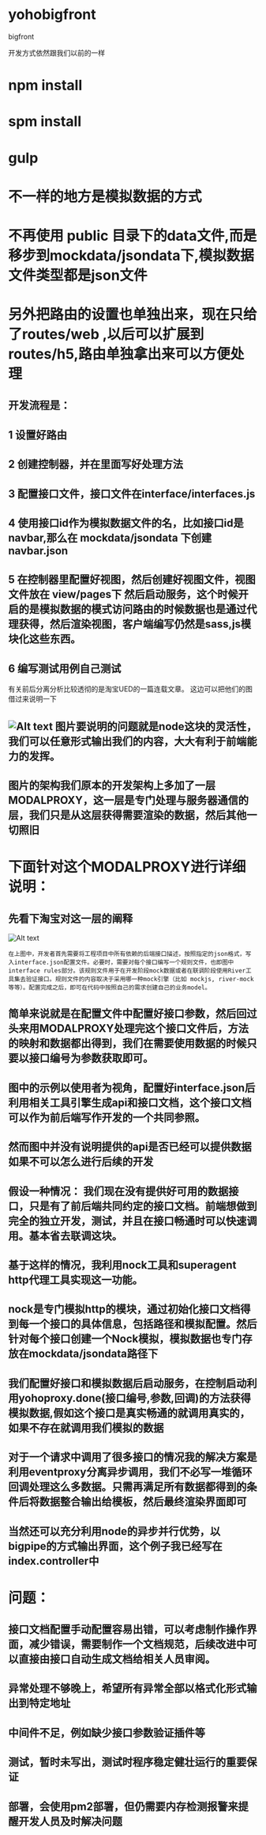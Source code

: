 # yohobigfront
bigfront

开发方式依然跟我们以前的一样

npm install
===========
spm install
===========
gulp
====

不一样的地方是模拟数据的方式
============================
不再使用 public 目录下的data文件,而是移步到mockdata/jsondata下,模拟数据文件类型都是json文件
===========================================================================================
另外把路由的设置也单独出来，现在只给了routes/web ,以后可以扩展到 routes/h5,路由单独拿出来可以方便处理
=====================================================================================================

开发流程是：
----------
 1 设置好路由
 ------------
 2 创建控制器，并在里面写好处理方法
 ----------------------------------
 3 配置接口文件，接口文件在interface/interfaces.js
 -------------------------------------------------
 4 使用接口id作为模拟数据文件的名，比如接口id是 navbar,那么在 mockdata/jsondata 下创建   navbar.json
 ---------------------------------------------------------------------------------------------------
 5 在控制器里配置好视图，然后创建好视图文件，视图文件放在 view/pages下 然后启动服务，这个时候开启的是模拟数据的模式访问路由的时候数据也是通过代理获得，然后渲染视图，客户端编写仍然是sass,js模块化这些东西。
 ----------------------------------------------------------------------------------------------------------------------------------------------------------------------------------------------------------
 6 编写测试用例自己测试
 ----------------------
 
有关前后分离分析比较透彻的是淘宝UED的一篇连载文章。
这边可以把他们的图借过来说明一下

![Alt text](http://gtms03.alicdn.com/tps/i3/T1OMsAFApcXXaI5uU7-800-521.jpg)
图片要说明的问题就是node这块的灵活性，我们可以任意形式输出我们的内容，大大有利于前端能力的发挥。
-----------------------------------------------------------------------------------------------
图片的架构我们原本的开发架构上多加了一层MODALPROXY，这一层是专门处理与服务器通信的层，我们只是从这层获得需要渲染的数据，然后其他一切照旧
----------------------------------------------------------------------------------------------------------------------------------------
下面针对这个MODALPROXY进行详细说明：
===================================
先看下淘宝对这一层的阐释
------------------------
![Alt text](http://img2.tbcdn.cn/L1/461/1/12bb633225499cdbba656335c3ec845dec7a92b4)

    在上图中，开发者首先需要将工程项目中所有依赖的后端接口描述，按照指定的json格式，写入interface.json配置文件。必要时，需要对每个接口编写一个规则文件，也即图中interface rules部分。该规则文件用于在开发阶段mock数据或者在联调阶段使用River工具集去验证接口。规则文件的内容取决于采用哪一种mock引擎（比如 mockjs, river-mock 等等）。配置完成之后，即可在代码中按照自己的需求创建自己的业务model。
    
简单来说就是在配置文件中配置好接口参数，然后回过头来用MODALPROXY处理完这个接口文件后，方法的映射和数据都出得到，我们在需要使用数据的时候只要以接口编号为参数获取即可。
---------------------------------------------------------------------------------------------------------------------------------------------------------------------

图中的示例以使用者为视角，配置好interface.json后利用相关工具引擎生成api和接口文档，这个接口文档可以作为前后端写作开发的一个共同参照。
------------------------------------------------------------------------------------------------------------------------------------
然而图中并没有说明提供的api是否已经可以提供数据如果不可以怎么进行后续的开发 
----------------------------------------------------------------------------
假设一种情况：
我们现在没有提供好可用的数据接口，只是有了前后端共同约定的接口文档。前端想做到完全的独立开发，测试，并且在接口畅通时可以快速调用。基本省去联调这块。
----------------------------------------------------------------------------------------------------------------------------------------------------
基于这样的情况，我利用nock工具和superagent http代理工具实现这一功能。
--------------------------------------------------------------------
nock是专门模拟http的模块，通过初始化接口文档得到每一个接口的具体信息，包括路径和模拟配置。然后针对每个接口创建一个Nock模拟，模拟数据也专门存放在mockdata/jsondata路径下
------------------------------------------------------------------------------------------------------------------------------------------------------------------------
我们配置好接口和模拟数据后启动服务，在控制启动利用yohoproxy.done(接口编号,参数,回调)的方法获得模拟数据,假如这个接口是真实畅通的就调用真实的，如果不存在就调用我们模拟的数据
----------------------------------------------------------------------------------------------------------------------------------------------------------------------------
对于一个请求中调用了很多接口的情况我的解决方案是利用eventproxy分离异步调用，我们不必写一堆循环回调处理这么多数据。只需再满足所有数据都得到的条件后将数据整合输出给模板，然后最终渲染界面即可
--------------------------------------------------------------------------------------------------------------------------------------------------------------------------------------------
当然还可以充分利用node的异步并行优势，以bigpipe的方式输出界面，这个例子我已经写在index.controller中
---------------------------------------------------------------------------------------------------
问题：
====
接口文档配置手动配置容易出错，可以考虑制作操作界面，减少错误，需要制作一个文档规范，后续改进中可以直接由接口自动生成文档给相关人员审阅。
---------------------------------------------------------------------------------------------------------------------------------------
异常处理不够晚上，希望所有异常全部以格式化形式输出到特定地址
------------------------------------------------------------
中间件不足，例如缺少接口参数验证插件等
----------------------------------------
测试，暂时未写出，测试时程序稳定健壮运行的重要保证
--------------------------------------------------
部署，会使用pm2部署，但仍需要内存检测报警来提醒开发人员及时解决问题
--------------------------------------------------------------------






















